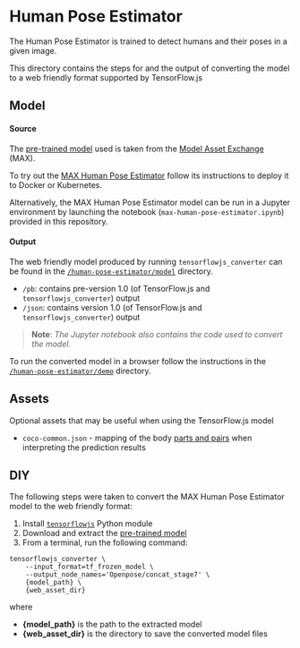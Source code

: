 # Human Pose Estimator

The Human Pose Estimator is trained to detect humans and their poses in a given image.

This directory contains the steps for and the output of converting the model to a web friendly format supported by TensorFlow.js


## Model

#### Source

The [pre-trained model](http://max-assets.s3-api.us-geo.objectstorage.softlayer.net/human-pose-estimator/1.0/assets.tar.gz) used is taken from the [Model Asset Exchange](https://developer.ibm.com/code/exchanges/models) (MAX).

To try out the [MAX Human Pose Estimator](https://github.com/IBM/MAX-Human-Pose-Estimator) follow its instructions to deploy it to Docker or Kubernetes.

Alternatively, the MAX Human Pose Estimator model can be run in a Jupyter environment by launching the notebook (`max-human-pose-estimator.ipynb`) provided in this repository.

#### Output

The web friendly model produced by running `tensorflowjs_converter` can be found in the [`/human-pose-estimator/model`](https://github.com/vabarbosa/tfjs-model-playground/tree/master/human-pose-estimator/model) directory.

- `/pb`: contains pre-version 1.0 (of TensorFlow.js and `tensorflowjs_converter`) output
- `/json`: contains version 1.0 (of TensorFlow.js and `tensorflowjs_converter`) output

> **Note**: _The Jupyter notebook also contains the code used to convert the model._

To run the converted model in a browser follow the instructions in the [`/human-pose-estimator/demo`](https://github.com/vabarbosa/tfjs-model-playground/tree/master/human-pose-estimator/demo) directory.


## Assets

Optional assets that may be useful when using the TensorFlow.js model

- `coco-common.json` - mapping of the body [parts and pairs](https://github.com/IBM/MAX-Human-Pose-Estimator/blob/master/core/tf_pose/common.py) when interpreting the prediction results


## DIY

The following steps were taken to convert the MAX Human Pose Estimator model to the web friendly format:

1. Install [`tensorflowjs`](https://pypi.org/project/tensorflowjs/) Python module
1. Download and extract the [pre-trained model](http://max-assets.s3-api.us-geo.objectstorage.softlayer.net/human-pose-estimator/1.0/assets.tar.gz)  
1. From a terminal, run the following command:  

```
tensorflowjs_converter \
    --input_format=tf_frozen_model \
    --output_node_names='Openpose/concat_stage7' \
    {model_path} \
    {web_asset_dir}
```

where  

- **{model\_path}** is the path to the extracted model
- **{web\_asset\_dir}** is the directory to save the converted model files
